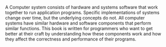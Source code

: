 A Computer system consists of hardware and systems software that work together to run application programs. Specific implementations of systems change over time, but the underlying concepts do not. All computer systems have similar hardware and software components that perform similar functions. This book is written for programmers who want to get better at their craft by understanding how these components work and how they affect the correctness and performance of their programs.